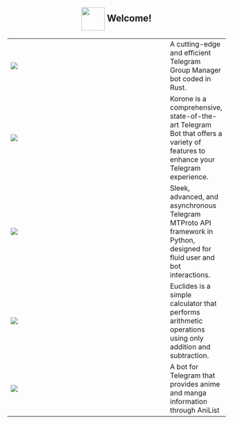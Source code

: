 <h2 align="center"><img align="center" src="https://64.media.tumblr.com/c9ccc2e473906c84bb0327f152a4f859/tumblr_p5xbgx3Ypi1swlmkqo1_400.png" height="54px" />  Welcome!</h2>

<table>

  <tr>
    <td width=430px><a href="https://github.com/HitaloM/Hitsuki"><img src="https://github-readme-stats.vercel.app/api/pin/?username=HitaloM&repo=Hitsuki&bg_color=90,5c252d,090300&title_color=fff&text_color=fff&theme=dark" /></a></td>
    <td>
        A cutting-edge and efficient Telegram Group Manager bot coded in Rust.
    </td>
  </tr>

  <tr>
    <td width=430px><a href="https://github.com/HitaloM/PyKorone"><img src="https://github-readme-stats.vercel.app/api/pin/?username=HitaloM&repo=PyKorone&bg_color=90,306998,090300&title_color=fff&text_color=fff&theme=dark" /></a></td>
    <td>
        Korone is a comprehensive, state-of-the-art Telegram Bot that offers a variety of features to enhance your Telegram experience.
    </td>
  </tr>

  <tr>
    <td width=430px><a href="https://github.com/hydrogram/hydrogram"><img src="https://github-readme-stats.vercel.app/api/pin/?username=hydrogram&repo=hydrogram&bg_color=90,306998,090300&title_color=fff&text_color=fff&theme=dark" /></a></td>
    <td>
        Sleek, advanced, and asynchronous Telegram MTProto API framework in Python, designed for fluid user and bot interactions.
    </td>
  </tr>

  <tr>
    <td width=430px><a href="https://github.com/HitaloM/Euclides"><img src="https://github-readme-stats.vercel.app/api/pin/?username=HitaloM&repo=Euclides&bg_color=90,5c252d,090300&title_color=fff&text_color=fff&theme=dark" /></a></td>
    <td>
        Euclides is a simple calculator that performs arithmetic operations using only addition and subtraction.
    </td>
  </tr>

  <tr>
    <td width=430px><a href="https://github.com/HitaloM/Gojira"><img src="https://github-readme-stats.vercel.app/api/pin/?username=HitaloM&repo=Gojira&bg_color=90,306998,090300&title_color=fff&text_color=fff&theme=dark" /></a></td>
    <td>
        A bot for Telegram that provides anime and manga information through AniList
    </td>
  </tr>

</table>
